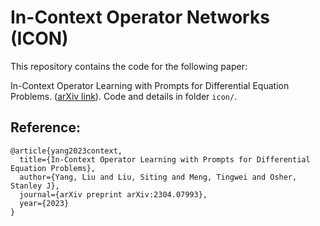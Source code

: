 # In-Context Operator Networks (ICON)

This repository contains the code for the following paper:


In-Context Operator Learning with Prompts for Differential Equation Problems. ([arXiv link](https://arxiv.org/pdf/2304.07993.pdf)). Code and details in folder `icon/`.

## Reference:
```
@article{yang2023context,
  title={In-Context Operator Learning with Prompts for Differential Equation Problems},
  author={Yang, Liu and Liu, Siting and Meng, Tingwei and Osher, Stanley J},
  journal={arXiv preprint arXiv:2304.07993},
  year={2023}
}
```


